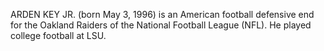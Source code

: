 ARDEN KEY JR. (born May 3, 1996) is an American football defensive end for the Oakland Raiders of the National Football League (NFL). He played college football at LSU.
